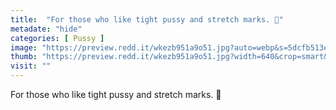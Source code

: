 ```yaml
---
title:  "For those who like tight pussy and stretch marks. 🤤"
metadate: "hide"
categories: [ Pussy ]
image: "https://preview.redd.it/wkezb951a9o51.jpg?auto=webp&s=5dcfb513eb68c9f69f68d921b358cfa45333c32e"
thumb: "https://preview.redd.it/wkezb951a9o51.jpg?width=640&crop=smart&auto=webp&s=473ae09c43a68b42409b8c6a87e2470c7400ff02"
visit: ""
---
```

For those who like tight pussy and stretch marks. 🤤
